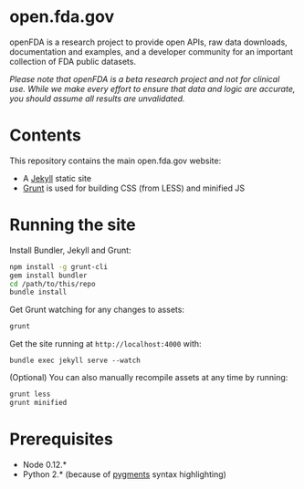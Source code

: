 # open.fda.gov

openFDA is a research project to provide open APIs, raw data downloads, documentation and examples, and a developer community for an important collection of FDA public datasets.

*Please note that openFDA is a beta research project and not for clinical use. While we make every effort to ensure that data and logic are accurate, you should assume all results are unvalidated.*

# Contents

This repository contains the main open.fda.gov website:

* A [Jekyll](http://jekyllrb.com/) static site
* [Grunt](http://gruntjs.com/) is used for building CSS (from LESS) and minified JS

# Running the site

Install Bundler, Jekyll and Grunt:

```bash
npm install -g grunt-cli
gem install bundler
cd /path/to/this/repo
bundle install
```

Get Grunt watching for any changes to assets:

```bash
grunt
```

Get the site running at `http://localhost:4000` with:

```
bundle exec jekyll serve --watch
```

(Optional) You can also manually recompile assets at any time by running:

```bash
grunt less
grunt minified
```

# Prerequisites

* Node 0.12.*
* Python 2.* (because of [pygments](https://github.com/tmm1/pygments.rb) syntax highlighting)